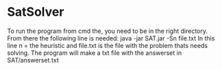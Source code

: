 # SatSolver
To run the program from cmd the, you need to be in the right directory. 
From there the following line is needed: java -jar SAT.jar -Sn file.txt
In this line n = the heuristic and file.txt is the file with the problem thats needs solving. The program will make a txt file with the answerset in SAT/answerset.txt
